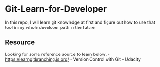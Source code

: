 # Git-Learn-for-Developer
In this repo, I will learn git knowledge at first and figure out how to use that tool in my whole developer path in the future
## Resource
Looking for some reference source to learn below:
    - https://learngitbranching.js.org/
    - Version Control with Git - Udacity
     

